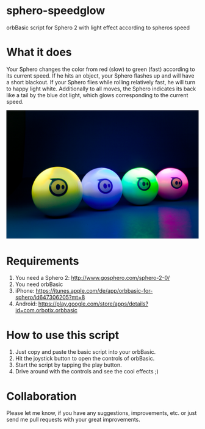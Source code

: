 sphero-speedglow
================

orbBasic script for Sphero 2 with light effect according to spheros speed

# What it does

Your Sphero changes the color from red (slow) to green (fast) according to its current speed.
If he hits an object, your Sphero flashes up and will have a short blackout.
If your Sphero flies while rolling relatively fast, he will turn to happy light white.
Additionally to all moves, the Sphero indicates its back like a tail by the blue dot light, which glows corresponding to the current speed.

![Sphero Glow](https://raw.githubusercontent.com/IOIO72/sphero-speedglow/master/sphero-glow.jpg "Sphero Glow")

# Requirements

1. You need a Sphero 2: http://www.gosphero.com/sphero-2-0/
2. You need orbBasic
  1. iPhone: https://itunes.apple.com/de/app/orbbasic-for-sphero/id647306205?mt=8
  2. Android: https://play.google.com/store/apps/details?id=com.orbotix.orbbasic

# How to use this script

1. Just copy and paste the basic script into your orbBasic.
2. Hit the joystick button to open the controls of orbBasic.
3. Start the script by tapping the play button.
4. Drive around with the controls and see the cool effects ;)

# Collaboration

Please let me know, if you have any suggestions, improvements, etc. or just send me pull requests with your great improvements.
